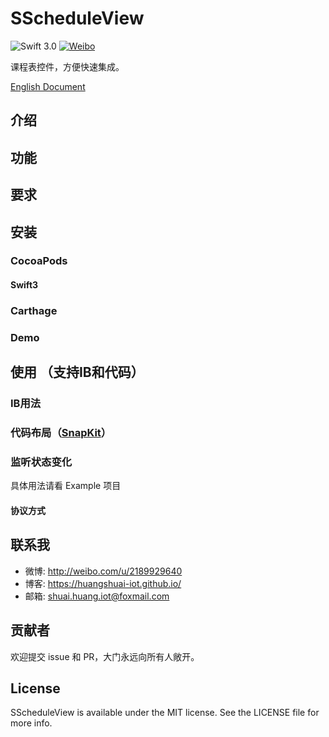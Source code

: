 # SScheduleView

![Swift 3.0](https://img.shields.io/badge/Swift-3.0-brightgreen.svg?style=flat)
[![Weibo](https://img.shields.io/badge/%e5%be%ae%e5%8d%9a-%40%e9%bb%84%e5%b8%85IOT-yellow.svg?style=flat)](http://weibo.com/2189929640)

课程表控件，方便快速集成。

[English Document](../README.en.md)

## 介绍

## 功能

## 要求

## 安装
### CocoaPods
#### Swift3

### Carthage

### Demo

## 使用 （支持IB和代码）
### IB用法

### 代码布局（[SnapKit](https://github.com/SnapKit/SnapKit)）

### 监听状态变化
具体用法请看 Example 项目

#### 协议方式

## 联系我
- 微博: http://weibo.com/u/2189929640
- 博客: https://huangshuai-iot.github.io/
- 邮箱: shuai.huang.iot@foxmail.com

## 贡献者
欢迎提交 issue 和 PR，大门永远向所有人敞开。

## License
SScheduleView is available under the MIT license. See the LICENSE file for more info.


